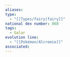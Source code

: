 ```yaml
---
aliases: 
type:
  - "[[Types/fairy|fairy]]"
national dex number: 868
tags:
  - Galar
evolution line:
  - "[[Pokémon/Alcremie]]"
associated: 
---
```

